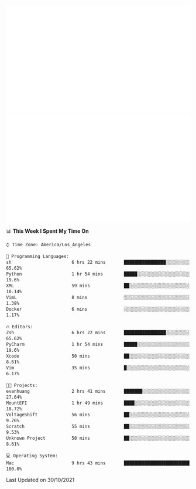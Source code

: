 <a href="https://github.com/jstrieb/github-stats">
 
![](https://github.com/evanhuang117/github-stats/blob/master/generated/overview.svg)
![](https://github.com/evanhuang117/github-stats/blob/master/generated/languages.svg)

</a>

<!--START_SECTION:waka-->
📊 **This Week I Spent My Time On** 

```text
⌚︎ Time Zone: America/Los_Angeles

💬 Programming Languages: 
sh                       6 hrs 22 mins       ████████████████░░░░░░░░░   65.62% 
Python                   1 hr 54 mins        █████░░░░░░░░░░░░░░░░░░░░   19.6% 
XML                      59 mins             ██░░░░░░░░░░░░░░░░░░░░░░░   10.14% 
VimL                     8 mins              ░░░░░░░░░░░░░░░░░░░░░░░░░   1.38% 
Docker                   6 mins              ░░░░░░░░░░░░░░░░░░░░░░░░░   1.17%

🔥 Editors: 
Zsh                      6 hrs 22 mins       ████████████████░░░░░░░░░   65.62% 
PyCharm                  1 hr 54 mins        █████░░░░░░░░░░░░░░░░░░░░   19.6% 
Xcode                    50 mins             ██░░░░░░░░░░░░░░░░░░░░░░░   8.61% 
Vim                      35 mins             █░░░░░░░░░░░░░░░░░░░░░░░░   6.17%

🐱‍💻 Projects: 
evanhuang                2 hrs 41 mins       ███████░░░░░░░░░░░░░░░░░░   27.64% 
MountEFI                 1 hr 49 mins        ████░░░░░░░░░░░░░░░░░░░░░   18.72% 
VoltageShift             56 mins             ██░░░░░░░░░░░░░░░░░░░░░░░   9.76% 
Scratch                  55 mins             ██░░░░░░░░░░░░░░░░░░░░░░░   9.53% 
Unknown Project          50 mins             ██░░░░░░░░░░░░░░░░░░░░░░░   8.61%

💻 Operating System: 
Mac                      9 hrs 43 mins       █████████████████████████   100.0%

```


 Last Updated on 30/10/2021
<!--END_SECTION:waka-->
